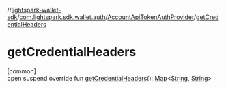 //[lightspark-wallet-sdk](../../../index.md)/[com.lightspark.sdk.wallet.auth](../index.md)/[AccountApiTokenAuthProvider](index.md)/[getCredentialHeaders](get-credential-headers.md)

# getCredentialHeaders

[common]\
open suspend override fun [getCredentialHeaders](get-credential-headers.md)(): [Map](https://kotlinlang.org/api/latest/jvm/stdlib/kotlin.collections/-map/index.html)&lt;[String](https://kotlinlang.org/api/latest/jvm/stdlib/kotlin/-string/index.html), [String](https://kotlinlang.org/api/latest/jvm/stdlib/kotlin/-string/index.html)&gt;

